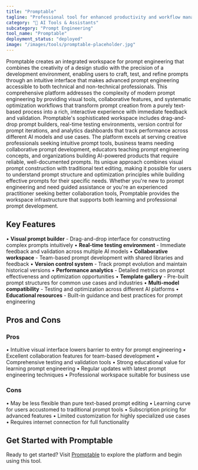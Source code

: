 ```yaml
---
title: "Promptable"
tagline: "Professional tool for enhanced productivity and workflow management"
category: "🤖 AI Tools & Assistants"
subcategory: "Prompt Engineering"
tool_name: "Promptable"
deployment_status: "deployed"
image: "/images/tools/promptable-placeholder.jpg"
---
```

Promptable creates an integrated workspace for prompt engineering that combines the creativity of a design studio with the precision of a development environment, enabling users to craft, test, and refine prompts through an intuitive interface that makes advanced prompt engineering accessible to both technical and non-technical professionals. This comprehensive platform addresses the complexity of modern prompt engineering by providing visual tools, collaborative features, and systematic optimization workflows that transform prompt creation from a purely text-based process into a rich, interactive experience with immediate feedback and validation. Promptable's sophisticated workspace includes drag-and-drop prompt builders, real-time testing environments, version control for prompt iterations, and analytics dashboards that track performance across different AI models and use cases. The platform excels at serving creative professionals seeking intuitive prompt tools, business teams needing collaborative prompt development, educators teaching prompt engineering concepts, and organizations building AI-powered products that require reliable, well-documented prompts. Its unique approach combines visual prompt construction with traditional text editing, making it possible for users to understand prompt structure and optimization principles while building effective prompts for their specific needs. Whether you're new to prompt engineering and need guided assistance or you're an experienced practitioner seeking better collaboration tools, Promptable provides the workspace infrastructure that supports both learning and professional prompt development.

## Key Features

• **Visual prompt builder** - Drag-and-drop interface for constructing complex prompts intuitively
• **Real-time testing environment** - Immediate feedback and validation across multiple AI models
• **Collaborative workspace** - Team-based prompt development with shared libraries and feedback
• **Version control system** - Track prompt evolution and maintain historical versions
• **Performance analytics** - Detailed metrics on prompt effectiveness and optimization opportunities
• **Template gallery** - Pre-built prompt structures for common use cases and industries
• **Multi-model compatibility** - Testing and optimization across different AI platforms
• **Educational resources** - Built-in guidance and best practices for prompt engineering

## Pros and Cons

### Pros
• Intuitive visual interface lowers barrier to entry for prompt engineering
• Excellent collaboration features for team-based development
• Comprehensive testing and validation tools
• Strong educational value for learning prompt engineering
• Regular updates with latest prompt engineering techniques
• Professional workspace suitable for business use

### Cons
• May be less flexible than pure text-based prompt editing
• Learning curve for users accustomed to traditional prompt tools
• Subscription pricing for advanced features
• Limited customization for highly specialized use cases
• Requires internet connection for full functionality
## Get Started with Promptable

Ready to get started? Visit [Promptable](https://promptable.com) to explore the platform and begin using this tool.
